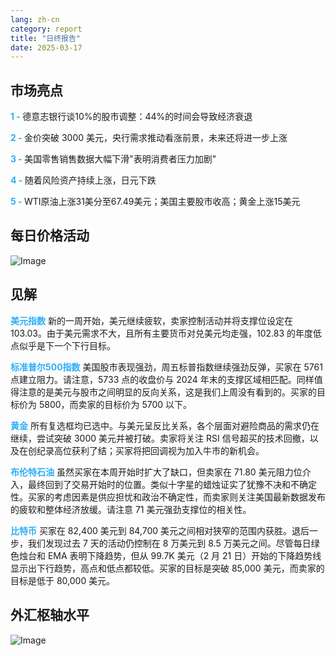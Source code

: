 ```yaml
---
lang: zh-cn
category: report
title: "日终报告"
date: 2025-03-17
---
```



<h2>市场亮点</h2>
<strong style="color: #2caef7;">1 - </strong> 德意志银行谈10%的股市调整：44%的时间会导致经济衰退

<strong style="color: #2caef7;">2 - </strong> 金价突破 3000 美元，央行需求推动看涨前景，未来还将进一步上涨

<strong style="color: #2caef7;">3 - </strong> 美国零售销售数据大幅下滑"表明消费者压力加剧"

<strong style="color: #2caef7;">4 - </strong> 随着风险资产持续上涨，日元下跌

<strong style="color: #2caef7;">5 - </strong> WTI原油上涨31美分至67.49美元；美国主要股市收高；黄金上涨15美元



<h2>每日价格活动</h2>
<img src="https://markleighedu.github.io/img/Mar-2025/17-Mar-2025/price.jpg" alt="Image"/>

<h2>见解</h2>
<strong style="color: #2caef7;">美元指数</strong> 新的一周开始，美元继续疲软，卖家控制活动并将支撑位设定在 103.03。由于美元需求不大，且所有主要货币对兑美元均走强，102.83 的年度低点似乎是下一个下行目标。 

<strong style="color: #2caef7;">标准普尔500指数</strong> 美国股市表现强劲，周五标普指数继续强劲反弹，买家在 5761 点建立阻力。请注意，5733 点的收盘价与 2024 年末的支撑区域相匹配。同样值得注意的是美元与股市之间明显的反向关系，这是我们上周没有看到的。买家的目标价为 5800，而卖家的目标价为 5700 以下。

<strong style="color: #2caef7;">黄金</strong> 所有复选框均已选中。与美元呈反比关系，各个层面对避险商品的需求仍在继续，尝试突破 3000 美元并被打破。卖家将关注 RSI 信号超买的技术回撤，以及在创纪录高位获利了结；买家将把回调视为加入牛市的新机会。  

<strong style="color: #2caef7;">布伦特石油</strong> 虽然买家在本周开始时扩大了缺口，但卖家在 71.80 美元阻力位介入，最终回到了交易开始时的位置。类似十字星的蜡烛证实了犹豫不决和不确定性。买家的考虑因素是供应担忧和政治不确定性，而卖家则关注美国最新数据发布的疲软和整体经济放缓。请注意 71 美元强劲支撑位的相关性。

<strong style="color: #2caef7;">比特币</strong> 买家在 82,400 美元到 84,700 美元之间相对狭窄的范围内获胜。退后一步，我们发现过去 7 天的活动仍控制在 8 万美元到 8.5 万美元之间。尽管每日绿色烛台和 EMA 表明下降趋势，但从 99.7K 美元（2 月 21 日）开始的下降趋势线显示出下行趋势，高点和低点都较低。买家的目标是突破 85,000 美元，而卖家的目标是低于 80,000 美元。



<h2>外汇枢轴水平</h2>
<img src="https://markleighedu.github.io/img/Mar-2025/17-Mar-2025/pivot.jpg" alt="Image"/>